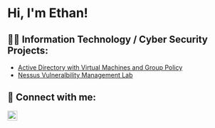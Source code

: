 <h1>Hi, I'm Ethan! </h1>

<h2>👨‍💻 Information Technology / Cyber Security Projects:</h2>

  - [Active Directory with Virtual Machines and Group Policy](https://github.com/her-e/Active-Directory)
  - [Nessus Vulneralbility Management Lab](https://github.com/her-e/VulnerabilityManagement-Nessus-Lab)



<h2> 🤳 Connect with me:</h2>


[<img align="left" alt="EthanHer | LinkedIn" width="22px" src="https://cdn.jsdelivr.net/npm/simple-icons@v3/icons/linkedin.svg" />][linkedin]



[linkedin]: https://linkedin.com/in/ethan-her-b8a3a61aa

